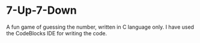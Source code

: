 # 7-Up-7-Down
A fun game of guessing the number, written in C language only.
I have used the CodeBlocks IDE for writing the code.
